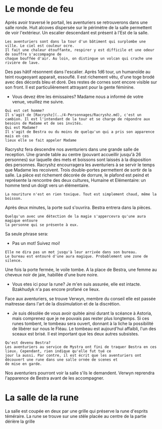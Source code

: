 # Le monde de feu

Après avoir traversé le portail, les aventuriers se retrouverons dans une salle ronde. Huit alcoves
dispersée sur le périmètre de la salle permettent de voir l'extérieur. Un escalier descendant est
présent à l'Est de la salle.
```
Les aventuriers sont dans la tour d'un bâtiment qui surplombe une ville. Le ciel est couleur ocre.
Il fait une chaleur étouffante, respirer y est difficile et une odeur de souffre s'accompagne de
chaque bouffée d'air. Au loin, on distingue un volcan qui crache une rivière de lave.
```
Des pas hâtif résonnent dans l'escalier. Après 1d6 tour, un humanoïde au teint rougeoyant apparait,
essouflé. Il est richement vêtu, d'une toge brodé avec des décords bleu et doré. Des restes de cornes
sont encore visible sur son front. Il est particulièrement attrayant pour la gente féminine.

- Vous devez être les émissaires? Madame nous a informé de votre venue, veuillez me suivre.

```
Qui est cet homme?
Il s'agit de [Racryshz](../4-Personnages/Racryshz.md), c'est un cambion. Il est l'intendant de la tour et se charge de répondre aux
besoins de Madame et de ses invités.
Qui est Madame?
Il s'agit de Bestra ou du moins de quelqu'un qui a pris son apparence mais en ces
lieux elle se fait appeler Madame
```

Racryshz fera descendre nos aventuriers dans une grande salle de reception. Une grande table au centre
(pouvant accueillir jusqu'à 26 personnes) sur laquelle des mets et boissons sont laissés à la disposition des personnes. Racryshz encourragera
les aventuriers à se servir le temps que Madame les recoivent. Trois double-portes permettent de sortir de
la salle. La pièce est richement décorée de dorrure, le plafond est peind et représente la rencontre des deux
cultures, Humaine et Elémentaire: un homme tend un doigt vers un élémentaire.
```
La nouriture n'est en rien toxique. Tout est simplement chaud, même la boisson.
```

Après deux minutes, la porte sud s'ouvrira. Bestra entrera dans la pièces.

```
Quelqu'un avec une détection de la magie s'appercevra qu'une aura magique entoure
la personne qui se présente à eux.
```

Sa seule phrase sera:
- Pas un mot! Suivez moi!

```
Elle ne dira pas un mot jusqu'à leur arrivée dans son bureau.
Le bureau est entouré d'une aura magique. Probablement une zone de silence.
```

Une fois la porte fermée, le voile tombe. A la place de Bestra, une femme au cheveux noir de jaie, habillée
d'une bure noire.

- Vous etes ici pour la rune? Je m'en suis assurée, elle est intacte. Bzakhudyk n'a pas encore profané ce lieux.

Face aux aventuriers, se trouve Verwyn, membre du conseil elle est passée maitresse dans l'art de la dissimulation et
de la discrétion.

- Je suis désolée de vous avoir quitée ainsi durant la scéance à Astoria, mais comprenez que
je ne pouvais pas rester plus longtemps. Si ces runes tombent, le tombeau sera ouvert, donnant à la liche
la possibilité de libérer sur nous le Fléau.
Le tombeau est aujourd'hui affaibli, l'un des sceaux est brisé. Il est important que les deux autres subsistes.


```
Qu'est devenu Bestra?
Les aventuriers au service de Mystra ont fini de traquer Bestra en ces lieux. Cependant, rien indique qu'elle fut tué ce
jour la aussi. Par contre, il est écrit que les aventuriers ont découvert une rune dans une salle ornée de scenes et
de mise en garde.
```

Nos aventuriers pourront voir la salle s'ils le demandent. Verwyn reprendra l'apparence de Bestra avant de les accompagner.


# La salle de la rune

La salle est coupée en deux par une grille qui préserve la rune d'esprits téméraire. La rune se trouve sur une stèle placée
au centre de la partie dérière la grille
